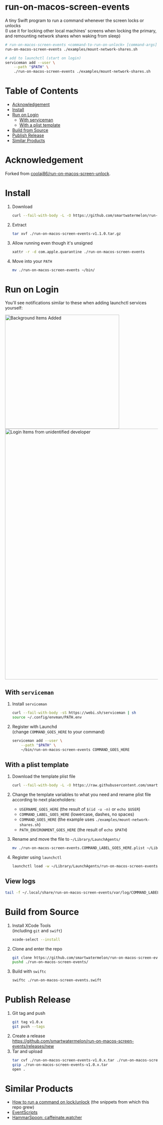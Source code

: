 # run-on-macos-screen-events

A tiny Swift program to run a command whenever the screen locks or unlocks \
(I use it for locking other local machines' screens when locking the primary, and remounting network shares when waking from sleep)

```sh
# run-on-macos-screen-events <command-to-run-on-unlock> [command-args]
run-on-macos-screen-events ./examples/mount-network-shares.sh
```

```sh
# add to launchctl (start on login)
serviceman add --user \
    --path "$PATH" \
    ./run-on-macos-screen-events ./examples/mount-network-shares.sh
```

# Table of Contents

-	[Acknowledgement](#ack)
-   [Install](#install)
-   [Run on Login](#run-on-login)
    -   [With serviceman](#with-serviceman)
    -   [With a plist template](#with-a-plist-template)
-   [Build from Source](#build-from-source)
-   [Publish Release](#publish-release)
-   [Similar Products](#similar-products)

# Acknowledgement
Forked from [coolaj86/run-on-macos-screen-unlock](https://github.com/coolaj86/run-on-macos-screen-unlock).

# Install

1. Download
    ```sh
    curl --fail-with-body -L -O https://github.com/smartwatermelon/run-on-macos-screen-events/releases/download/v1.1.0/run-on-macos-screen-events-v1.1.0.tar.gz
    ```
2. Extract
    ```sh
    tar xvf ./run-on-macos-screen-events-v1.1.0.tar.gz
    ```
3. Allow running even though it's unsigned
    ```sh
    xattr -r -d com.apple.quarantine ./run-on-macos-screen-events
    ```
4. Move into your `PATH`
    ```sh
    mv ./run-on-macos-screen-events ~/bin/
    ```

# Run on Login

You'll see notifications similar to these when adding launchctl services yourself:

<img width="376" alt="Background Items Added" src="https://github.com/user-attachments/assets/362d180b-51e6-4e5a-a9be-8cdc356e5b34">

<img width="827" alt="Login Items from unidentified developer" src="https://github.com/user-attachments/assets/fb8fce4c-035a-40ae-8f37-70c28e67ad87">

## With `serviceman`

1. Install `serviceman`
    ```sh
    curl --fail-with-body -sS https://webi.sh/serviceman | sh
    source ~/.config/envman/PATH.env
    ```
2. Register with Launchd \
   (change `COMMAND_GOES_HERE` to your command)

    ```sh
    serviceman add --user \
        --path "$PATH" \
        ~/bin/run-on-macos-screen-events COMMAND_GOES_HERE
    ```

## With a plist template

1. Download the template plist file
    ```sh
    curl --fail-with-body -L -O https://raw.githubusercontent.com/smartwatermelon/run-on-macos-screen-events/main/examples/run-on-macos-screen-events.COMMAND_LABEL_GOES_HERE.plist
    ```
2. Change the template variables to what you need and rename plist file according to next placeholders:

    - `USERNAME_GOES_HERE` (the result of `$(id -u -n)` or `echo $USER`)
    - `COMMAND_LABEL_GOES_HERE` (lowercase, dashes, no spaces)
    - `COMMAND_GOES_HERE` (the example uses `./examples/mount-network-shares.sh`)
    - `PATH_ENVIRONMENT_GOES_HERE` (the result of `echo $PATH`)

3. Rename and move the file to `~/Library/LaunchAgents/`
    ```sh
    mv ./run-on-macos-screen-events.COMMAND_LABEL_GOES_HERE.plist ~/Library/LaunchAgents/
    ```
4. Register using `launchctl`
    ```sh
    launchctl load -w ~/Library/LaunchAgents/run-on-macos-screen-events.COMMAND_LABEL_GOES_HERE.plist
    ```

## View logs

```sh
tail -f ~/.local/share/run-on-macos-screen-events/var/log/COMMAND_LABEL_GOES_HERE.log
```

# Build from Source

1. Install XCode Tools \
   (including `git` and `swift`)
    ```sh
    xcode-select --install
    ```
2. Clone and enter the repo
    ```sh
    git clone https://github.com/smartwatermelon/run-on-macos-screen-events.git
    pushd ./run-on-macos-screen-events/
    ```
3. Build with `swiftc`
    ```sh
    swiftc ./run-on-macos-screen-events.swift
    ```

# Publish Release

1. Git tag and push
    ```sh
    git tag v1.0.x
    git push --tags
    ```
2. Create a release \
   <https://github.com/smartwatermelon/run-on-macos-screen-events/releases/new>
3. Tar and upload
    ```sh
    tar cvf ./run-on-macos-screen-events-v1.0.x.tar ./run-on-macos-screen-events
    gzip ./run-on-macos-screen-events-v1.0.x.tar
    open .
    ```

# Similar Products

-   [How to run a command on lock/unlock](https://apple.stackexchange.com/questions/159216/run-a-program-script-when-the-screen-is-locked-or-unlocked) (the snippets from which this repo grew)
-   [EventScripts](https://apps.apple.com/us/app/eventscripts/id525319418?l=en&mt=12)
-   [HammarSpoon: caffeinate.watcher](https://www.hammerspoon.org/docs/hs.caffeinate.watcher.html)
